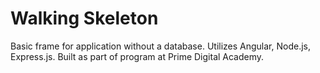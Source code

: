 # Walking Skeleton
Basic frame for application without a database. Utilizes Angular, Node.js, Express.js. 
Built as part of program at Prime Digital Academy.
